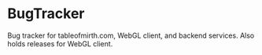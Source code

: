 # BugTracker
Bug tracker for tableofmirth.com, WebGL client, and backend services. Also holds releases for WebGL client.
